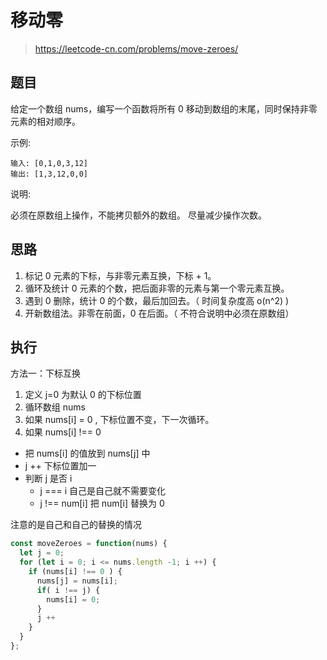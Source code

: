 # 移动零
> https://leetcode-cn.com/problems/move-zeroes/

## 题目

给定一个数组 nums，编写一个函数将所有 0 移动到数组的末尾，同时保持非零元素的相对顺序。

示例:

```
输入: [0,1,0,3,12]
输出: [1,3,12,0,0]
```

说明:

必须在原数组上操作，不能拷贝额外的数组。
尽量减少操作次数。

## 思路

1. 标记 0 元素的下标，与非零元素互换，下标 + 1。
2. 循环及统计 0 元素的个数，把后面非零的元素与第一个零元素互换。
3. 遇到 0 删除，统计 0 的个数，最后加回去。（ 时间复杂度高 o(n^2) )
4. 开新数组法。非零在前面，0 在后面。（ 不符合说明中必须在原数组）


## 执行

方法一：下标互换

1. 定义 j=0 为默认 0 的下标位置
2. 循环数组 nums
3. 如果 nums[i] = 0 , 下标位置不变，下一次循环。
4. 如果 nums[i] !== 0 
  - 把 nums[i] 的值放到 nums[j] 中
  - j ++ 下标位置加一
  - 判断 j 是否 i
    - j === i 自己是自己就不需要变化
    - j !== num[i] 把 num[i] 替换为 0

注意的是自己和自己的替换的情况

```javascript
const moveZeroes = function(nums) {
  let j = 0;
  for (let i = 0; i <= nums.length -1; i ++) {
    if (nums[i] !== 0 ) {
      nums[j] = nums[i];
      if( i !== j) {
        nums[i] = 0;
      }
      j ++
    }
  }
};
```

